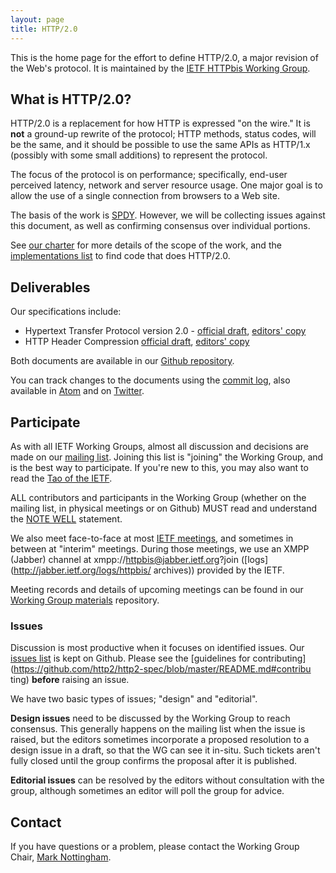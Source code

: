 ```yaml
---
layout: page
title: HTTP/2.0
---
```


This is the home page for the effort to define HTTP/2.0, a major revision of
the Web's protocol. It is maintained by the [IETF HTTPbis Working
Group](http://trac.tools.ietf.org/wg/httpbis/trac/wiki).

## What is HTTP/2.0?

HTTP/2.0 is a replacement for how HTTP is expressed "on the wire." It is
**not** a ground-up rewrite of the protocol; HTTP methods, status codes, will
be the same, and it should be possible to use the same APIs as HTTP/1.x
(possibly with some small additions) to represent the protocol.

The focus of the protocol is on performance; specifically, end-user perceived
latency, network and server resource usage. One major goal is to allow the use
of a single connection from browsers to a Web site.

The basis of the work is
[SPDY](http://tools.ietf.org/html/draft-mbelshe-httpbis-spdy-00). However, we
will be collecting issues against this document, as well as confirming
consensus over individual portions.

See [our charter](http://datatracker.ietf.org/wg/httpbis/charter/) for more
details of the scope of the work, and the [implementations
list](https://github.com/http2/http2-spec/wiki/Implementations) to find code
that does HTTP/2.0.

## Deliverables

Our specifications include:

* Hypertext Transfer Protocol version 2.0 - [official draft](http://tools.ietf.org/html/draft-ietf-httpbis-http2/), [editors' copy](http://http2.github.com/http2-spec/)
* HTTP Header Compression [official draft](http://tools.ietf.org/html/draft-ietf-httpbis-header-compression/), [editors' copy](http://http2.github.com/http2-spec/compression.html)

Both documents are available in our [Github repository](https://github.com/http2/http2-spec).
 
You can track changes to the documents using the [commit log](https://github.com/http2/http2-spec/commits/master), also available in
[Atom](https://github.com/http2/http2-spec/commits/master.atom) and on
[Twitter](http://twitter.com/httpbis).

## Participate

As with all IETF Working Groups, almost all discussion and decisions are made
on our [mailing list](http://lists.w3.org/Archives/Public/ietf-http-wg/).
Joining this list is "joining" the Working Group, and is the best way to
participate. If you're new to this, you may also want to read the [Tao of the IETF](http://www.ietf.org/tao.html).

ALL contributors and participants in the Working Group (whether on the mailing
list, in physical meetings or on Github) MUST read and understand the
[NOTE WELL](http://www.ietf.org/NOTEWELL.html) statement.

We also meet face-to-face at most [IETF
meetings](http://www.ietf.org/meeting/), and sometimes in between at "interim"
meetings. During those meetings, we use an XMPP (Jabber) channel at
xmpp://httpbis@jabber.ietf.org?join ([logs](http://jabber.ietf.org/logs/httpbis/
archives)) provided by the IETF.

Meeting records and details of upcoming meetings can be found in our [Working Group materials](https://github.com/http2/wg_materials) repository.


### Issues

Discussion is most productive when it focuses on identified issues. Our [issues list](https://github.com/http2/http2-spec/issues) is kept on Github. Please see
the [guidelines for contributing](https://github.com/http2/http2-spec/blob/master/README.md#contribu
ting) **before** raising an issue.

We have two basic types of issues; "design" and "editorial".

**Design issues** need to be discussed by the Working Group to reach consensus.
This generally happens on the mailing list when the issue is raised, but the
editors sometimes incorporate a proposed resolution to a design issue in a
draft, so that the WG can see it in-situ. Such tickets aren't fully closed
until the group confirms the proposal after it is published.

**Editorial issues** can be resolved by the editors without consultation with
the group, although sometimes an editor will poll the group for advice.

## Contact

If you have questions or a problem, please contact the Working Group Chair,
[Mark Nottingham](mailto:mnot@mnot.net).
